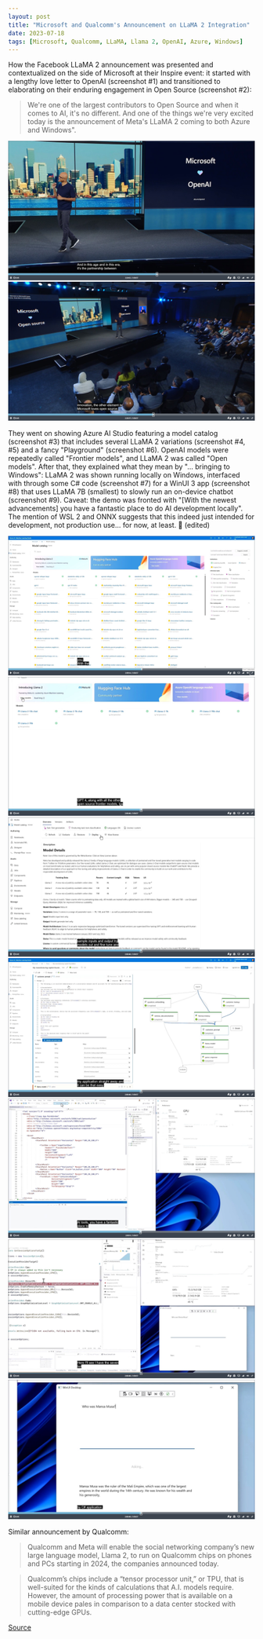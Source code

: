 ```yaml
---
layout: post
title: "Microsoft and Qualcomm's Announcement on LLaMA 2 Integration"
date: 2023-07-18
tags: [Microsoft, Qualcomm, LLaMA, Llama 2, OpenAI, Azure, Windows]
---
```


How the Facebook LLaMA 2 announcement was presented and contextualized on the side of Microsoft at their Inspire event: it started with a lengthy love letter to OpenAI (screenshot #1) and transitioned to elaborating on their enduring engagement in Open Source (screenshot #2):

> We're one of the largest contributors to Open Source and when it comes to AI, it's no different. And one of the things we're very excited today is the announcement of Meta's LLaMA 2 coming to both Azure and Windows". 

![Llama 2 #1](assets/img/llama-2-1.png)
![Llama 2 #2](assets/img/llama-2-2.png)

They went on showing Azure AI Studio featuring a model catalog (screenshot #3) that includes several LLaMA 2 variations (screenshot #4, #5) and a fancy "Playground" (screenshot #6). OpenAI models were repeatedly called "Frontier models", and LLaMA 2 was called "Open models". After that, they explained what they mean by "... bringing to Windows": LLaMA 2 was shown running locally on Windows, interfaced with through some C# code (screenshot #7) for a WinUI 3 app (screenshot #8) that uses LLaMA 7B (smallest) to slowly run an on-device chatbot (screenshot #9). Caveat: the demo was fronted with "[With the newest advancements] you have a fantastic place to do AI development locally". The mention of WSL 2 and ONNX suggests that this indeed just intended for development, not production use... for now, at least. 🙂 (edited)

![Llama 2 #3](assets/img/llama-2-3.png)
![Llama 2 #4](assets/img/llama-2-4.png)
![Llama 2 #5](assets/img/llama-2-5.png)
![Llama 2 #6](assets/img/llama-2-6.png)
![Llama 2 #7](assets/img/llama-2-7.png)
![Llama 2 #8](assets/img/llama-2-8.png)
![Llama 2 #9](assets/img/llama-2-9.png)


Similar announcement by Qualcomm:

> Qualcomm and Meta will enable the social networking company’s new large language model, Llama 2, to run on Qualcomm chips on phones and PCs starting in 2024, the companies announced today.

> Qualcomm’s chips include a “tensor processor unit,” or TPU, that is well-suited for the kinds of calculations that A.I. models require. However, the amount of processing power that is available on a mobile device pales in comparison to a data center stocked with cutting-edge GPUs.

[Source](https://www.cnbc.com/2023/07/18/meta-and-qualcomm-team-up-to-run-big-ai-models-on-phones.html)